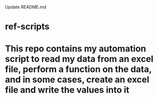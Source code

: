 Update README.md

# ref-scripts
# This repo contains my automation script to read my data from an excel file, perform a function on the data, and in some cases, create an excel file and write the values into it
